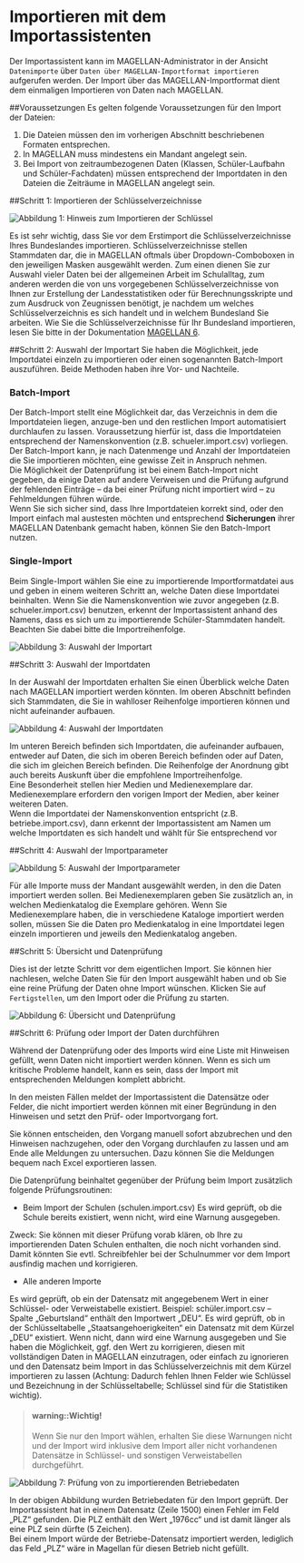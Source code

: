# Importieren mit dem Importassistenten

Der Importassistent kann im MAGELLAN-Administrator in der Ansicht ```Datenimporte``` über ```Daten über MAGELLAN-Importformat importieren``` aufgerufen werden. Der Import über das MAGELLAN-Importformat dient dem einmaligen Importieren von Daten nach MAGELLAN.

##Voraussetzungen
Es gelten folgende Voraussetzungen für den Import der Dateien:

1. Die Dateien müssen den im vorherigen Abschnitt beschriebenen Formaten entsprechen.
2. In MAGELLAN muss mindestens ein Mandant angelegt sein.
3. Bei Import von zeitraumbezogenen Daten (Klassen, Schüler-Laufbahn und Schüler-Fachdaten) müssen entsprechend der Importdaten in den Dateien die Zeiträume in MAGELLAN angelegt sein.

##Schritt 1: Importieren der Schlüsselverzeichnisse

![Abbildung 1: Hinweis zum Importieren der Schlüssel](/assets/images/importe/magimp-1.png)

Es ist sehr wichtig, dass Sie vor dem Erstimport die Schlüsselverzeichnisse Ihres Bundeslandes importieren. Schlüsselverzeichnisse stellen Stammdaten dar, die in MAGELLAN oftmals über Dropdown-Comboboxen in den jeweiligen Masken ausgewählt werden. Zum einen dienen Sie zur Auswahl vieler Daten bei der allgemeinen Arbeit im Schulalltag, zum anderen werden die von uns vorgegebenen Schlüsselverzeichnisse von Ihnen zur Erstellung der Landesstatistiken oder für Berechnungsskripte und zum Ausdruck von Zeugnissen benötigt, je nachdem um welches Schlüsselverzeichnis es sich handelt und in welchem Bundesland Sie arbeiten. Wie Sie die Schlüsselverzeichnisse für Ihr Bundesland importieren, lesen Sie bitte in der Dokumentation [MAGELLAN 6](https://doc.magellan6.stueber.de/). 

##Schritt 2: Auswahl der Importart
Sie haben die Möglichkeit, jede Importdatei einzeln zu importieren oder einen sogenannten Batch-Import auszuführen. Beide Methoden haben ihre Vor- und Nachteile.

### Batch-Import

Der Batch-Import stellt eine Möglichkeit dar, das Verzeichnis in dem die Importdateien liegen, anzuge-ben und den restlichen Import automatisiert durchlaufen zu lassen. Voraussetzung hierfür ist, dass die Importdateien entsprechend der Namenskonvention (z.B. schueler.import.csv) vorliegen. Der Batch-Import kann, je nach Datenmenge und Anzahl der Importdateien die Sie importieren möchten, eine gewisse Zeit in Anspruch nehmen.<br/>Die Möglichkeit der Datenprüfung ist bei einem Batch-Import nicht gegeben, da einige Daten auf andere Verweisen und die Prüfung aufgrund der fehlenden Einträge – da bei einer Prüfung nicht importiert wird – zu Fehlmeldungen führen würde.<br/>Wenn Sie sich sicher sind, dass Ihre Importdateien korrekt sind, oder den Import einfach mal austesten möchten und entsprechend **Sicherungen** ihrer MAGELLAN Datenbank gemacht haben, können Sie den Batch-Import nutzen.

### Single-Import

Beim Single-Import wählen Sie eine zu importierende Importformatdatei aus und geben in einem weiteren Schritt an, welche Daten diese Importdatei beinhalten. Wenn Sie die Namenskonvention wie zuvor angegeben (z.B. schueler.import.csv) benutzen, erkennt der Importassistent anhand des Namens, dass es sich um zu importierende Schüler-Stammdaten handelt. Beachten Sie dabei bitte die Importreihenfolge.

![Abbildung 3: Auswahl der Importart](/assets/images/importe/magimp-2.png)

##Schritt 3: Auswahl der Importdaten

In der Auswahl der Importdaten erhalten Sie einen Überblick welche Daten nach MAGELLAN importiert werden könnten. Im oberen Abschnitt befinden sich Stammdaten, die Sie in wahlloser Reihenfolge importieren können und nicht aufeinander aufbauen. 

![Abbildung 4: Auswahl der Importdaten](/assets/images/importe/magimp-3.png)

Im unteren Bereich befinden sich Importdaten, die aufeinander aufbauen, entweder auf Daten, die sich im oberen Bereich befinden oder auf Daten, die sich im gleichen Bereich befinden. Die Reihenfolge der Anordnung gibt auch bereits Auskunft über die empfohlene Importreihenfolge.<br/>
Eine Besonderheit stellen hier Medien und Medienexemplare dar. Medienexemplare erfordern den vorigen Import der Medien, aber keiner weiteren Daten.<br/>Wenn die Importdatei der Namenskonvention entspricht (z.B. betriebe.import.csv), dann erkennt der Importassistent am Namen um welche Importdaten es sich handelt und wählt für Sie entsprechend vor

##Schritt 4: Auswahl der Importparameter

![Abbildung 5: Auswahl der Importparameter](/assets/images/importe/magimp-4.png)

Für alle Importe muss der Mandant ausgewählt werden, in den die Daten importiert werden sollen. Bei Medienexemplaren geben Sie zusätzlich an, in welchen Medienkatalog die Exemplare gehören. Wenn Sie Medienexemplare haben, die in verschiedene Kataloge importiert werden sollen, müssen Sie die Daten pro Medienkatalog in eine Importdatei legen einzeln importieren und jeweils den Medienkatalog angeben.

##Schritt 5: Übersicht und Datenprüfung

Dies ist der letzte Schritt vor dem eigentlichen Import. Sie können hier nachlesen, welche Daten Sie für den Import ausgewählt haben und ob Sie eine reine Prüfung der Daten ohne Import wünschen. Klicken Sie auf ```Fertigstellen```, um den Import oder die Prüfung zu starten.

![Abbildung 6: Übersicht und Datenprüfung](/assets/images/importe/magimp-5.png)

##Schritt 6: Prüfung oder Import der Daten durchführen

Während der Datenprüfung oder des Imports wird eine Liste mit Hinweisen gefüllt, wenn Daten nicht importiert werden können. Wenn es sich um kritische Probleme handelt, kann es sein, dass der Import mit entsprechenden Meldungen komplett abbricht.

In den meisten Fällen meldet der Importassistent die Datensätze oder Felder, die nicht importiert werden können mit einer Begründung in den Hinweisen und setzt den Prüf- oder Importvorgang fort.

Sie können entscheiden, den Vorgang manuell sofort abzubrechen und den Hinweisen nachzugehen, oder den Vorgang durchlaufen zu lassen und am Ende alle Meldungen zu untersuchen. Dazu können Sie die Meldungen bequem nach Excel exportieren lassen.

Die Datenprüfung beinhaltet gegenüber der Prüfung beim Import zusätzlich folgende Prüfungsroutinen:

* Beim Import der Schulen (schulen.import.csv) Es wird geprüft, ob die Schule bereits existiert, wenn nicht, wird eine Warnung ausgegeben.

Zweck: Sie können mit dieser Prüfung vorab klären, ob Ihre zu importierenden Daten Schulen enthalten, die noch nicht vorhanden sind. Damit könnten Sie evtl. Schreibfehler bei der Schulnummer vor dem Import ausfindig machen und korrigieren.

* Alle anderen Importe


Es wird geprüft, ob ein der Datensatz mit angegebenem Wert in einer Schlüssel- oder Verweistabelle existiert. Beispiel: schüler.import.csv – Spalte „Geburtsland“ enthält den Importwert „DEU“. Es wird geprüft, ob in der Schlüsseltabelle „Staatsangehoerigkeiten“ ein Datensatz mit dem Kürzel „DEU“ existiert. Wenn nicht, dann wird eine Warnung ausgegeben und Sie haben die Möglichkeit, ggf. den Wert zu korrigieren, diesen mit vollständigen Daten in MAGELLAN einzutragen, oder einfach zu ignorieren und den Datensatz beim Import in das Schlüsselverzeichnis mit dem Kürzel importieren zu lassen (Achtung: Dadurch fehlen Ihnen Felder wie Schlüssel und Bezeichnung in der Schlüsseltabelle; Schlüssel sind für die Statistiken wichtig).

> #### warning::Wichtig!
>
> Wenn Sie nur den Import wählen, erhalten Sie diese Warnungen nicht und der Import wird inklusive dem Import aller nicht vorhandenen Datensätze in Schlüssel- und sonstigen Verweistabellen durchgeführt.

![Abbildung 7: Prüfung von zu importierenden Betriebedaten](/assets/images/importe/magimp-6.png)

In der obigen Abbildung wurden Betriebedaten für den Import geprüft. Der Importassistent hat in einem Datensatz (Zeile 1500) einen Fehler im Feld „PLZ“ gefunden. Die PLZ enthält den Wert „1976cc“ und ist damit länger als eine PLZ sein dürfte (5 Zeichen).<br/> 
Bei einem Import würde der Betriebe-Datensatz importiert werden, lediglich das Feld „PLZ“ wäre in Magellan für diesen Betrieb nicht gefüllt.


